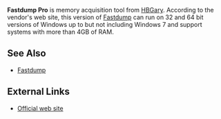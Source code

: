 **Fastdump Pro** is memory acquisition tool from
[HBGary](HBGary "wikilink"). According to the vendor's web site, this
version of [Fastdump](Fastdump "wikilink") can run on 32 and 64 bit
versions of Windows up to but not including Windows 7 and support
systems with more than 4GB of RAM.

## See Also

- [Fastdump](Fastdump "wikilink")

## External Links

- [Official web
  site](https://www.hbgary.com/products-services/memory-forensics/fastdump/)